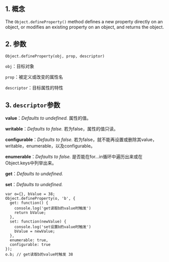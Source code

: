 ## 1. 概念

The `Object.defineProperty()` method defines a new property directly on an object, or modifies an existing property on an object, and returns the object.



## 2. 参数

```
Object.defineProperty(obj, prop, descriptor)
```

`obj`：目标对象

`prop`：被定义或改变的属性名

`descriptor`：目标属性的特性



## 3. `descriptor`参数

**value**：*Defaults to undefined.* 属性的值。

**writable**：*Defaults to false.* 若为false，属性的值只读。

**configurable**：*Defaults to false.* 若为false，就不能再设置或删除其value，writable，enumerable，以及configurable。

**enumerable**：*Defaults to false.* 是否能在for...in循环中遍历出来或在Object.keys中列举出来。

**get**：*Defaults to undefined.*

**set**：*Defaults to undefined.*

```
var o={}, bValue = 38;
Object.defineProperty(o, 'b', {
  get: function() { 
  	console.log('get读取b的value时触发')
  	return bValue; 
  },
  set: function(newValue) { 
  	console.log('set设置b的value时触发')
  	bValue = newValue; 
  },
  enumerable: true,
  configurable: true
});
o.b; // get读取b的value时触发 38
```

